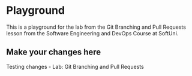 # Playground
This is a playground for the lab from the Git Branching and Pull Requests lesson from the Software Engineering and DevOps Course at SoftUni.

## Make your changes here
Testing changes - Lab: Git Branching and Pull Requests

